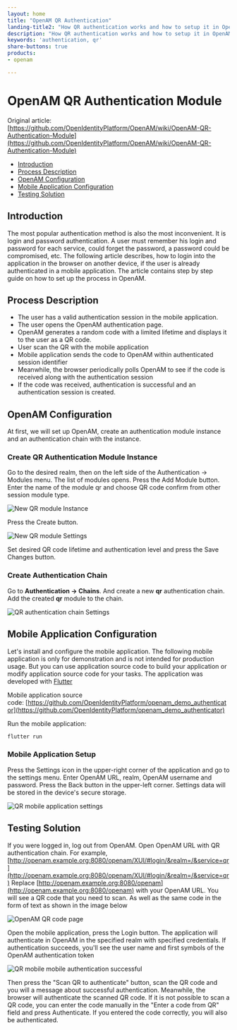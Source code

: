 ```yaml
---
layout: home
title: "OpenAM QR Authentication"
landing-title2: "How QR authentication works and how to setup it in OpenAM"
description: "How QR authentication works and how to setup it in OpenAM"
keywords: 'authentication, qr'
share-buttons: true
products: 
- openam

---
```


# OpenAM QR Authentication Module

Original article: [https://github.com/OpenIdentityPlatform/OpenAM/wiki/OpenAM-QR-Authentication-Module](https://github.com/OpenIdentityPlatform/OpenAM/wiki/OpenAM-QR-Authentication-Module)

  - [Introduction](#introduction)
  - [Process Description](#process-description)
  - [OpenAM Configuration](#openam-configuration)
  - [Mobile Application Configuration](#mobile-application-configuration)
  - [Testing Solution](#testing-solution)

## Introduction

The most popular authentication method is also the most inconvenient. It is login and password authentication. A user must remember his login and password for each service, could forget the password, a password could be compromised, etc. The following article describes, how to login into the application in the browser on another device, if the user is already authenticated in a mobile application. The article contains step by step guide on how to set up the process in OpenAM.

## Process Description

- The user has a valid authentication session in the mobile application.
- The user opens the OpenAM authentication page.
- OpenAM generates a random code with a limited lifetime and displays it to the user as a QR code.
- User scan the QR with the mobile application
- Mobile application sends the code to OpenAM within authenticated session identifier
- Meanwhile, the browser periodically polls OpenAM to see if the code is received along with the authentication session
- If the code was received, authentication is successful and an authentication session is created.

## OpenAM Configuration

At first, we will set up OpenAM, create an authentication module instance and an authentication chain with the instance.

### Create QR Authentication Module Instance

Go to the desired realm, then on the left side of the Authentication → Modules menu. The list of modules opens. Press the Add Module button. Enter the name of the module qr and choose QR code confirm from other session module type.

![New QR module Instance](/assets/img/openam-qr/new-qr-module.png)

Press the Create button.

![New QR module Settings](/assets/img/openam-qr/qr-module-settings.png)

Set desired QR code lifetime and authentication level and press the Save Changes button.

### Create Authentication Chain

Go to **Authentication → Chains**. And create a new **qr** authentication chain. Add the created **qr** module to the chain.

![QR authentication chain Settings](/assets/img/openam-qr/qr-auth-chain.png)

## Mobile Application Configuration

Let's install and configure the mobile application. The following mobile application is only for demonstration and is not intended for production usage. But you can use application source code to build your application or modify application source code for your tasks. The application was developed with [Flutter](https://flutter.dev/)

Mobile application source code: [https://github.com/OpenIdentityPlatform/openam_demo_authenticator](https://github.com/OpenIdentityPlatform/openam_demo_authenticator)

Run the mobile application:

```bash
flutter run
```

### Mobile Application Setup

Press the Settings icon in the upper-right corner of the application and go to the settings menu. Enter OpenAM URL, realm, OpenAM username and password. Press the Back button in the upper-left corner. Settings data will be stored in the device's secure storage. 

![QR mobile application settings](/assets/img/openam-qr/qr-mobile-settings.png)

## Testing Solution

If you were logged in, log out from OpenAM. Open OpenAM URL with QR authentication chain. For example, [http://openam.example.org:8080/openam/XUI/#login/&realm=/&service=qr](http://openam.example.org:8080/openam/XUI/#login/&realm=/&service=qr) Replace [http://openam.example.org:8080/openam](http://openam.example.org:8080/openam) with your OpenAM URL. You will see a QR code that you need to scan. As well as the same code in the form of text as shown in the image below

![OpenAM QR code page](/assets/img/openam-qr/qr-code-page.png)

Open the mobile application, press the Login button. The application will authenticate in OpenAM in the specified realm with specified credentials. If authentication succeeds, you'll see the user name and first symbols of the OpenAM authentication token

![QR mobile mobile authentication successful](/assets/img/openam-qr/qr-mobile-successful.png)

Then press the "Scan QR to authenticate" button, scan the QR code and you will a message about successful authentication. Meanwhile, the browser will authenticate the scanned QR code.
If it is not possible to scan a QR code, you can enter the code manually in the "Enter a code from QR" field and press Authenticate. If you entered the code correctly, you will also be authenticated.